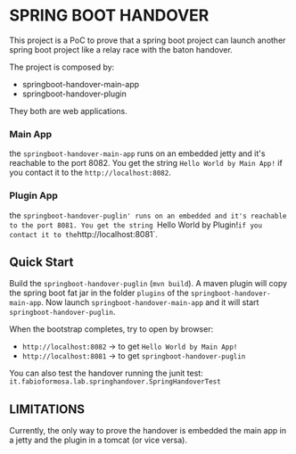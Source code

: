 # SPRING BOOT HANDOVER

This project is a PoC to prove that a spring boot project can launch another spring boot project like a relay race with the baton handover.

The project is composed by:
 * springboot-handover-main-app
 * springboot-handover-plugin
 
 They both are web applications.

 ### Main App

 the `springboot-handover-main-app` runs on an embedded jetty and it's reachable to the port 8082.
 You get the string `Hello World by Main App!` if you contact it to the `http://localhost:8082`.
 
 ### Plugin App

 the `springboot-handover-puglin' runs on an embedded and it's reachable to the port 8081.
 You get the string `Hello World by Plugin!` if you contact it to the `http://localhost:8081`.
 
 ## Quick Start
 
Build the `springboot-handover-puglin` (`mvn build`).
A maven plugin will copy the spring boot fat jar in the folder `plugins` of the `springboot-handover-main-app`.
Now launch `springboot-handover-main-app` and it will start `springboot-handover-puglin`.

When the bootstrap completes, try to open by browser:
* `http://localhost:8082` -> to get `Hello World by Main App!`
* `http://localhost:8081` -> to get `springboot-handover-puglin`

You can also test the handover running the junit test: `it.fabioformosa.lab.springhandover.SpringHandoverTest`

## LIMITATIONS

Currently, the only way to prove the handover is embedded the main app in a jetty and the plugin in a tomcat (or vice versa).
